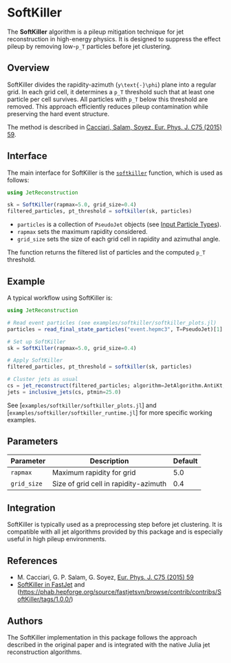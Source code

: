 # SoftKiller

The **SoftKiller** algorithm is a pileup mitigation technique for jet reconstruction in high-energy physics. It is designed to suppress the effect pileup by removing low-``p_T`` particles before jet clustering.

## Overview

SoftKiller divides the rapidity-azimuth (``y\text{-}\phi``) plane into a regular grid. In each grid cell, it determines a ``p_T`` threshold such that at least one particle per cell survives. All particles with ``p_T`` below this threshold are removed. This approach efficiently reduces pileup contamination while preserving the hard event structure.

The method is described in [Cacciari, Salam, Soyez, Eur. Phys. J. C75 (2015) 59](https://arxiv.org/abs/1407.0408).

## Interface

The main interface for SoftKiller is the [`softkiller`](@ref) function, which is used as follows:

```julia
using JetReconstruction

sk = SoftKiller(rapmax=5.0, grid_size=0.4)
filtered_particles, pt_threshold = softkiller(sk, particles)
```

- `particles` is a collection of `PseudoJet` objects (see [Input Particle Types](@ref)).
- `rapmax` sets the maximum rapidity considered.
- `grid_size` sets the size of each grid cell in rapidity and azimuthal angle.

The function returns the filtered list of particles and the computed ``p_T`` threshold.

## Example

A typical workflow using SoftKiller is:

```julia
using JetReconstruction

# Read event particles (see examples/softkiller/softkiller_plots.jl)
particles = read_final_state_particles("event.hepmc3", T=PseudoJet)[1]

# Set up SoftKiller
sk = SoftKiller(rapmax=5.0, grid_size=0.4)

# Apply SoftKiller
filtered_particles, pt_threshold = softkiller(sk, particles)

# Cluster jets as usual
cs = jet_reconstruct(filtered_particles; algorithm=JetAlgorithm.AntiKt, R=0.4)
jets = inclusive_jets(cs, ptmin=25.0)
```

See [`examples/softkiller/softkiller_plots.jl`] and [`examples/softkiller/softkiller_runtime.jl`] for more specific working examples.

## Parameters

| Parameter   | Description                                   | Default |
|-------------|-----------------------------------------------|---------|
| `rapmax`    | Maximum rapidity for grid                     | 5.0     |
| `grid_size` | Size of grid cell in rapidity-azimuth         | 0.4     |

## Integration

SoftKiller is typically used as a preprocessing step before jet clustering. It is compatible with all jet algorithms provided by this package and is especially useful in high pileup environments.

## References

- M. Cacciari, G. P. Salam, G. Soyez, [Eur. Phys. J. C75 (2015) 59](https://arxiv.org/abs/1407.0408)
- [SoftKiller in FastJet](https://fastjet.fr/contrib/) and (https://phab.hepforge.org/source/fastjetsvn/browse/contrib/contribs/SoftKiller/tags/1.0.0/)

## Authors

The SoftKiller implementation in this package follows the approach described in the original paper and is integrated with the native Julia jet reconstruction algorithms.
